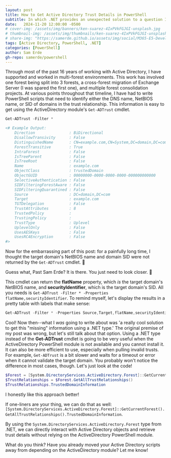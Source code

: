 ```yaml
---
layout: post
title: How to Get Active Directory Trust Details in PowerShell
subtitle: In which .NET provides an unexpected solution to a question I have had for years.
date:   2024-11-20 12:00:00 -0500
# cover-img: /assets/img/banners/ken-suarez-4IxPVkFGJGI-unsplash.jpg
# thumbnail-img: /assets/img/thumbnails/ken-suarez-4IxPVkFGJGI-unsplash.jpg
# share-img: "https://samerde.github.io/assets/img/social/M365-E5-Developer-SKU.png"
tags: [Active Directory, PowerShell, .NET]
categories: [PowerShell]
author: Sam Erde
gh-repo: samerde/powershell
---
```


Through most of the past 16 years of working with Active Directory, I have supported and worked in multi-forest environments. This work has involved one forest being split into 3 forests, a cross-forest migration of Exchange Server (I was spared the first one), and multiple forest consolidation projects. At various points throughout that timeline, I have had to write PowerShell scripts that need to identify either the DNS name, NetBIOS name, or SID of domains in the trust relationship. This information is easy to get using the ActiveDirectory module's `Get-ADTrust` cmdlet.

```powershell
Get-ADTrust -Filter *

<# Example Output:
    Direction               : BiDirectional
    DisallowTransivity      : False
    DistinguishedName       : CN=example.com,CN=System,DC=domain,DC=com
    ForestTransitive        : True
    IntraForest             : False
    IsTreeParent            : False
    IsTreeRoot              : False
    Name                    : example.com
    ObjectClass             : trustedDomain
    ObjectGUID              : 00000000-0000-0000-0000-000000000000
    SelectiveAuthentication : False
    SIDFilteringForestAware : False
    SIDFilteringQuarantined : False
    Source                  : DC=domain,DC=com
    Target                  : example.com
    TGTDelegation           : False
    TrustAttributes         : 8
    TrustedPolicy           :
    TrustingPolicy          :
    TrustType               : Uplevel
    UplevelOnly             : False
    UsesAESKeys             : False
    UsesRC4Encryption       : False
#>
```

Now for the embarrassing part of this post: for a painfully long time, I thought the target domain's NetBIOS name and domain SID were not returned by the `Get-ADTrust` cmdlet. :facepalm:

Guess what, Past Sam Erde?
It is there.
You just need to look closer. :eyes:

This cmdlet can return the **flatName** property, which *is* the target domain's NetBIOS name, and **securityIdentifier**, which is the target domain's SID. All you needs is `Get-ADTrust -Filter * -Properties flatName,securityIdentifier`. To remind myself, let's display the results in a pretty table with labels that make sense:

```powershell
Get-ADTrust -Filter * -Properties Source,Target,flatName,securityIdentifier | Format-Table Source, Target, @{Name = "NetBIOSName"; Expression = {$_.flatName}}, @{Name = 'DomainSID'; Expression = {$_.securityIdentifier}} -AutoSize
```

Cool! Now then--what I *was* going to write about was 'a really cool solution to get this "missing" information using a .NET type.' The original premise of my post was wrong, but let's still talk about that option. Using a .NET type instead of the **Get-ADTrust** cmdlet is going to be very useful when the ActiveDirectory PowerShell module is not available and you cannot install it. It can also be more efficient to use, especially when pulling invalid trusts. For example, `Get-ADTrust` is a bit slower and waits for a timeout or error when it cannot validate the target domain. You probably won't notice the difference in most cases, though. Let's just look at the code!

```powershell
$Forest = [System.DirectoryServices.ActiveDirectory.Forest]::GetCurrentForest()
$TrustRelationships = $Forest.GetAllTrustRelationships()
$TrustRelationships.TrustedDomainInformation
```

I honestly like this approach better!

If one-liners are your thing, we can do that as well: `[System.DirectoryServices.ActiveDirectory.Forest]::GetCurrentForest().GetAllTrustRelationships().TrustedDomainInformation`.

By using the `System.DirectoryServices.ActiveDirectory.Forest` type from .NET, we can directly interact with Active Directory objects and retrieve trust details without relying on the ActiveDirectory PowerShell module.

What do you think? Have you already moved your Active Directory scripts away from depending on the ActiveDirectory module? Let me know!
